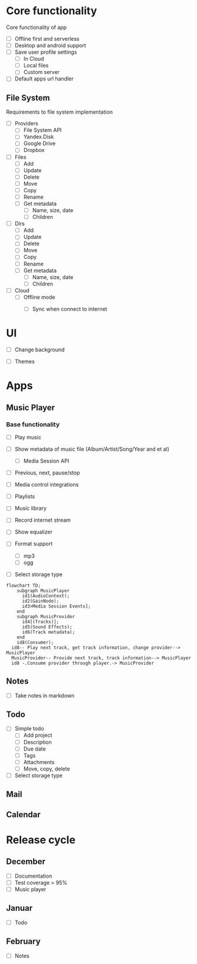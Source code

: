 # Core functionality
Core functionality of app
- [ ] Offline first and serverless
- [ ] Desktop and android support
- [ ] Save user profile settings
  - [ ] In Cloud
  - [ ] Local files
  - [ ] Custom server
- [ ] Default apps url handler 

## File System
Requirements to file system implementation

- [ ] Providers
  - [ ] File System API
  - [ ] Yandex.Disk
  - [ ] Google Drive
  - [ ] Dropbox
- [ ] Files
  - [ ] Add
  - [ ] Update
  - [ ] Delete
  - [ ] Move
  - [ ] Copy
  - [ ] Rename
  - [ ] Get metadata
    - [ ] Name, size, date
    - [ ] Children
- [ ] Dirs
  - [ ] Add
  - [ ] Update
  - [ ] Delete
  - [ ] Move
  - [ ] Copy
  - [ ] Rename
  - [ ] Get metadata
    - [ ] Name, size, date
    - [ ] Children
- [ ] Cloud
  - [ ] Offline mode 
    - [ ] Sync when connect to internet


# UI
- [ ] Change background
- [ ] Themes


# Apps

## Music Player

### Base functionality
- [ ] Play music
- [ ] Show metadata of music file (Album/Artist/Song/Year and et al)
  - [ ] Media Session API
- [ ] Previous, next, pause/stop
- [ ] Media control integrations
- [ ] Playlists
- [ ] Music library
- [ ] Record internet stream
- [ ] Show equalizer
- [ ] Format support
  - [ ] mp3
  - [ ] ogg
- [ ] Select storage type 


```mermaid
flowchart TD;
    subgraph MusicPlayer
      id1(AudioContext);
      id2(GainNode);  
      id3>Media Session Events];
    end
    subgraph MusicProvider
      id4[(Tracks)];
      id5(Sound Effects);
      id6(Track metadata);
    end
    id8(Consumer);
  id8-- Play next track, get track information, change provider--> MusicPlayer
  MusicProvider-- Provide next track, track information--> MusicPlayer
  id8 -.Consume provider through player.-> MusicProvider
```

## Notes

- [ ] Take notes in markdown

## Todo

- [ ] Simple todo
  - [ ] Add project
  - [ ] Description
  - [ ] Due date
  - [ ] Tags
  - [ ] Attachments
  - [ ] Move, copy, delete
- [ ] Select storage type

## Mail
## Calendar

# Release cycle

## December
- [ ] Documentation
- [ ] Test coverage > 95%
- [ ] Music player

## Januar
- [ ] Todo

## February
- [ ] Notes